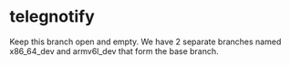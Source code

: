 # telegnotify
Keep this branch open and empty. We have 2 separate branches named x86_64_dev and armv6l_dev that form the base branch.
